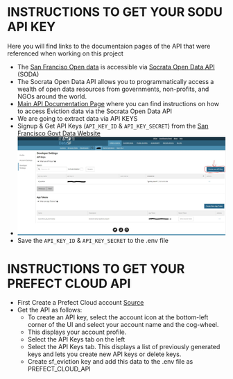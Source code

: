 # INSTRUCTIONS TO GET YOUR SODU API KEY

Here you will find links to the documentaion pages of the API that were referenced when working on this project

* The [San Franciso Open data](https://datasf.org/opendata/) is accessible via [Socrata Open Data API](https://dev.socrata.com/) (SODA)
* The Socrata Open Data API allows you to programmatically access a wealth of open data resources from governments, non-profits, and NGOs around the world.
* [Main API Documentation Page](https://dev.socrata.com/foundry/data.sfgov.org/5cei-gny5) where you can find instructions on how to access Eviction data via the Socrata Open Data API
* We are going to extract data via API KEYS
* Signup & Get API Keys (`API_KEY_ID` & `API_KEY_SECRET`) from the [San Francisco Govt Data Website](https://data.sfgov.org/profile/edit/developer_settings)
* ![API_KEY Button](../images/api/1.JPG)
* Save the `API_KEY_ID` & `API_KEY_SECRET` to the .env file

# INSTRUCTIONS TO GET YOUR PREFECT CLOUD API
* First Create a Prefect Cloud account [Source](https://docs.prefect.io/latest/ui/cloud-api-keys/)
* Get the API as follows:   
    - To create an API key, select the account icon at the bottom-left corner of the UI and select your account name and the cog-wheel. 
    - This displays your account profile.
    - Select the API Keys tab on the left
    - Select the API Keys tab. This displays a list of previously generated keys and lets you create new API keys or delete keys.
    - Create sf_eviction key and add this data to the .env file as PREFECT_CLOUD_API